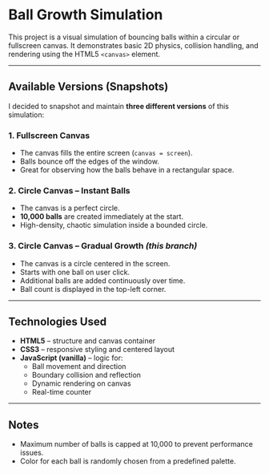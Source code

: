 # Ball Growth Simulation

This project is a visual simulation of bouncing balls within a circular or fullscreen canvas. It demonstrates basic 2D physics, collision handling, and rendering using the HTML5 `<canvas>` element.

---

## Available Versions (Snapshots)

I decided to snapshot and maintain **three different versions** of this simulation:

### 1. Fullscreen Canvas
- The canvas fills the entire screen (`canvas = screen`).
- Balls bounce off the edges of the window.
- Great for observing how the balls behave in a rectangular space.

### 2. Circle Canvas – Instant Balls
- The canvas is a perfect circle.
- **10,000 balls** are created immediately at the start.
- High-density, chaotic simulation inside a bounded circle.

### 3. Circle Canvas – Gradual Growth _(this branch)_
- The canvas is a circle centered in the screen.
- Starts with one ball on user click.
- Additional balls are added continuously over time.
- Ball count is displayed in the top-left corner.

---

## Technologies Used

- **HTML5** – structure and canvas container
- **CSS3** – responsive styling and centered layout
- **JavaScript (vanilla)** – logic for:
  - Ball movement and direction
  - Boundary collision and reflection
  - Dynamic rendering on canvas
  - Real-time counter

---

## Notes

- Maximum number of balls is capped at 10,000 to prevent performance issues.
- Color for each ball is randomly chosen from a predefined palette.

